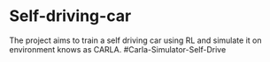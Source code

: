 # Self-driving-car
The project aims to train a self driving car using RL and simulate it on environment knows as CARLA.
#Carla-Simulator-Self-Drive

